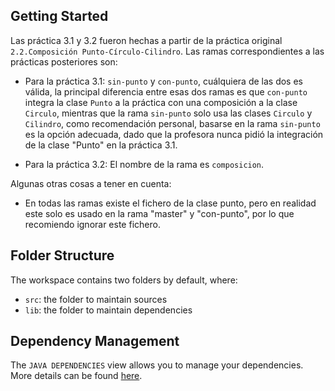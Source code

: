 ## Getting Started

Las práctica 3.1 y 3.2 fueron hechas a partir de la práctica original `2.2.Composición Punto-Círculo-Cilindro`. Las ramas correspondientes a las prácticas posteriores son:

- Para la práctica 3.1: `sin-punto` y `con-punto`, cuálquiera de las dos es válida, la principal diferencia entre esas dos ramas es que `con-punto` integra la clase `Punto` a la práctica con una composición a la clase `Circulo`, mientras que la rama `sin-punto` solo usa las clases `Circulo` y `Cilindro`, como recomendación personal, basarse en la rama `sin-punto` es la opción adecuada, dado que la profesora nunca pidió la integración de la clase "Punto" en la práctica 3.1.

- Para la práctica 3.2: El nombre de la rama es `composicion`.

Algunas otras cosas a tener en cuenta:

- En todas las ramas existe el fichero de la clase punto, pero en realidad este solo es usado en la rama "master" y "con-punto", por lo que recomiendo ignorar este fichero.
## Folder Structure

The workspace contains two folders by default, where:

- `src`: the folder to maintain sources
- `lib`: the folder to maintain dependencies

## Dependency Management

The `JAVA DEPENDENCIES` view allows you to manage your dependencies. More details can be found [here](https://github.com/microsoft/vscode-java-pack/blob/master/release-notes/v0.9.0.md#work-with-jar-files-directly).
